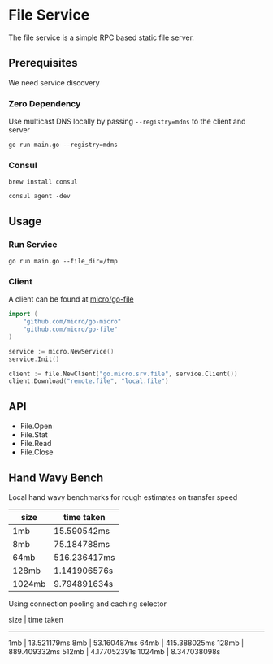 # File Service

The file service is a simple RPC based static file server.

## Prerequisites

We need service discovery

### Zero Dependency

Use multicast DNS locally by passing `--registry=mdns` to the client and server

```
go run main.go --registry=mdns
```

### Consul

```
brew install consul
```

```
consul agent -dev
```

## Usage

### Run Service

```
go run main.go --file_dir=/tmp
```

### Client

A client can be found at [micro/go-file](https://github.com/micro/go-file)

```go
import (
	"github.com/micro/go-micro"
	"github.com/micro/go-file"
)

service := micro.NewService()
service.Init()

client := file.NewClient("go.micro.srv.file", service.Client())
client.Download("remote.file", "local.file")
```

## API

- File.Open
- File.Stat
- File.Read
- File.Close

## Hand Wavy Bench

Local hand wavy benchmarks for rough estimates on transfer speed

size	|	time taken
----	|	----------
1mb	|	15.590542ms
8mb	|	75.184788ms
64mb	|	516.236417ms
128mb	|	1.141906576s
1024mb	|	9.794891634s

Using connection pooling and caching selector

size	|	time taken
----		----------
1mb	|	13.521179ms
8mb	|	53.160487ms
64mb	|	415.388025ms
128mb	|	889.409332ms
512mb	|	4.177052391s
1024mb	|	8.347038098s
